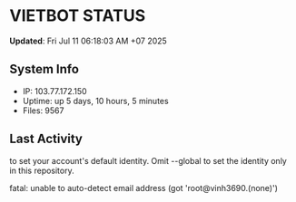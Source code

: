 # VIETBOT STATUS
**Updated**: Fri Jul 11 06:18:03 AM +07 2025

## System Info
- IP: 103.77.172.150
- Uptime: up 5 days, 10 hours, 5 minutes
- Files: 9567

## Last Activity

to set your account's default identity.
Omit --global to set the identity only in this repository.

fatal: unable to auto-detect email address (got 'root@vinh3690.(none)')
